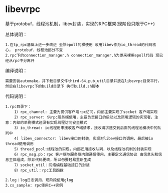 # libevrpc
基于protobuf，线程池机制，libev封装，实现的RPC框架(现阶段只限于C++)

总体说明：

    1.在tp_rpc基础上进一步改进 去除epoll的裸使用 改用libev作为io_thread的代码核心， protobuf，线程池部分不变
    2.rpc下的connection_manager.h connection_manager.h为原来裸用epoll代码 现已经从rpc中分离开

编译说明：

    需要安装automake，并下载目录文件third-64,pub_util目录并放在libevrpc目录平行，然后在libevrpc下的build目录下 执行build.sh脚本


代码说明：

    1.rpc目录下：
        1）rpc_channel: 主要为提供客户端rpc访问，内部主要实现了socket 客户端实现
        2）rpc_server: 供rpc服务端使用，主要负责接口的启动以及调用逻辑的实现者，注意：内部的单例模式还没有实现线程访问安全模式
        3）io_thread: io线程用来接收客户端请求，接收请求递交到后面的线程池模块中的队列中
        4) libev_connector: libev接口的封装，实现对libev接口的调用，最后被io thread使用调用 
        5）thread_pool:线程池的实现，内部还用接收队列，以及线程池机制的封装实现
        6）rpc_msg.pb：rpc 客户端与服务端内部通信使用，主要定义通信协议 由信息头和信息主体组成，除非代码更改，所以勿要轻易重新生成
        7）socket_util：网络编程基础接口的封装
        8）rpc_util：rpc工具函数
        
    2.log：log日志调用，现阶段使用glog
    3.cs_sample: rpc使用C++实例
